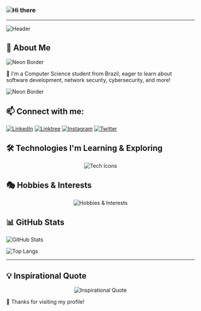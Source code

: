 ### ![Hi there](https://readme-typing-svg.herokuapp.com?font=Fira+Code&weight=500&size=24&pause=1000&color=00FF00&width=435&lines=Hi+there!+👋;Welcome+to+my+GitHub+profile!+)

---

![Header](https://capsule-render.vercel.app/api?type=waving&color=red&height=100&section=header)

## 🚀 About Me

![Neon Border](https://capsule-render.vercel.app/api?type=rect&color=0:00FF00,100:000000&height=15&section=header&text=&fontColor=00FF00&animation=fadeIn)

🔹 I'm a Computer Science student from Brazil, eager to learn about software development, network security, cybersecurity, and more!

![Neon Border](https://capsule-render.vercel.app/api?type=rect&color=0:000000,100:00FF00&height=15&section=footer&text=&fontColor=00FF00&animation=fadeIn)

## 📫 Connect with me:
[![LinkedIn](https://img.shields.io/badge/LinkedIn-0A66C2?style=for-the-badge&logo=linkedin&logoColor=white)](https://www.linkedin.com/in/seu-perfil)
[![Linktree](https://img.shields.io/badge/Linktree-39E09B?style=for-the-badge&logo=linktree&logoColor=white)](https://linktr.ee/seu-link)
[![Instagram](https://img.shields.io/badge/Instagram-E4405F?style=for-the-badge&logo=instagram&logoColor=white)](https://instagram.com/seu-perfil)
[![Twitter](https://img.shields.io/badge/Twitter-1DA1F2?style=for-the-badge&logo=twitter&logoColor=white)](https://twitter.com/seu-perfil)

## 🛠️ Technologies I'm Learning & Exploring
<p align="center">
  <img src="https://skillicons.dev/icons?i=js,html,css,python,mysql,php,c,java,linux,docker,kubernetes,security" alt="Tech Icons">
</p>

## 🎭 Hobbies & Interests
<p align="center">
  <img src="https://readme-typing-svg.herokuapp.com?font=Fira+Code&size=22&pause=1000&color=00FF00&width=600&lines=%F0%9F%8E%AE+Gaming+%7C+%F0%9F%92%BB+Tech+%7C+%F0%9F%93%96+Reading+%7C+%F0%9F%8E%B5+Music+%7C+%F0%9F%8E%A8+Digital+Art" alt="Hobbies & Interests">
</p>

## 📊 GitHub Stats
![GitHub Stats](https://github-readme-stats.vercel.app/api?username=SEU_USUARIO&show_icons=true&theme=dark)

![Top Langs](https://github-readme-stats.vercel.app/api/top-langs/?username=SEU_USUARIO&layout=compact&theme=dark)

---

## 💡 Inspirational Quote
<p align="center">
  <img src="https://readme-typing-svg.herokuapp.com?font=Fira+Code&size=22&pause=1000&color=00FF00&width=600&lines=%22If+it+works%2C+don%E2%80%99t+touch+it.%22" alt="Inspirational Quote">
</p>

🎉 Thanks for visiting my profile!


